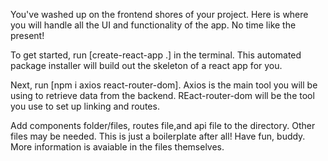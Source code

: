 You've washed up on the frontend shores of your project. Here is where you will handle all the UI and functionality of the app. No time like the present!

To get started, run [create-react-app .] in the terminal. This automated package installer will build out the skeleton of a react app for you.

Next, run [npm i axios react-router-dom]. Axios is the main tool you will be using to retrieve data from the backend. REact-router-dom will be the tool you use to set up linking and routes.

Add components folder/files, routes file,and api file to the directory. Other files may be needed. This is just a boilerplate after all! Have fun, buddy. More information is avaiable in the files themselves.


